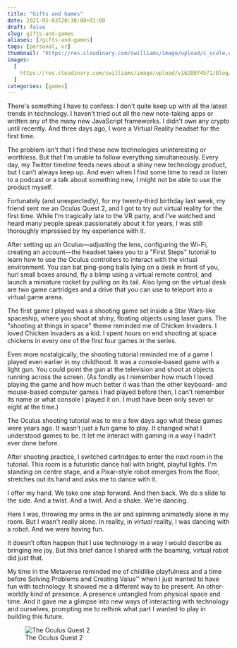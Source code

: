 ```yaml
---
title: "Gifts and Games"
date: 2021-05-03T20:30:00+01:00
draft: false
slug: gifts-and-games
aliases: [/gifts-and-games]
tags: [personal, vr]
thumbnail: "https://res.cloudinary.com/cwilliams/image/upload/c_scale,w_300/v1620074571/Blog/IMG_1102.webp"
images:
  [
    https://res.cloudinary.com/cwilliams/image/upload/v1620074571/Blog/IMG_1102.webp,
  ]
categories: [games]
---
```


There's something I have to confess: I don't quite keep up with all the latest trends in technology. I haven’t tried out all the new note-taking apps or written any of the many new JavaScript frameworks. I didn't own any crypto until recently. And three days ago, I wore a Virtual Reality headset for the first time.

The problem isn't that I find these new technologies uninteresting or worthless. But that I'm unable to follow everything simultaneously. Every day, my Twitter timeline feeds news about a shiny new technology product, but I can’t always keep up. And even when I find some time to read or listen to a podcast or a talk about something new, I might not be able to use the product myself.

Fortunately (and unexpectedly), for my twenty-third birthday last week, my friend sent me an Oculus Quest 2, and I got to try out virtual reality for the first time. While I'm tragically late to the VR party, and I've watched and heard many people speak passionately about it for years, I was still thoroughly impressed by my experience with it.

After setting up an Oculus—adjusting the lens, configuring the Wi-Fi, creating an account—the headset takes you to a "First Steps" tutorial to learn how to use the Oculus controllers to interact with the virtual environment. You can bat ping-pong balls lying on a desk in front of you, hurl small boxes around, fly a blimp using a virtual remote control, and launch a miniature rocket by pulling on its tail. Also lying on the virtual desk are two game cartridges and a drive that you can use to teleport into a virtual game arena.

The first game I played was a shooting game set inside a Star Wars-like spaceship, where you shoot at shiny, floating objects using laser guns. The "shooting at things in space" theme reminded me of Chicken Invaders. I loved Chicken Invaders as a kid. I spent hours on end shooting at space chickens in every one of the first four games in the series.

Even more nostalgically, the shooting tutorial reminded me of a game I played even earlier in my childhood. It was a console-based game with a light gun. You could point the gun at the television and shoot at objects running across the screen. (As fondly as I remember how much I loved playing the game and how much better it was than the other keyboard- and mouse-based computer games I had played before then, I can't remember its name or what console I played it on. I must have been only seven or eight at the time.)

The Oculus shooting tutorial was to me a few days ago what these games were years ago. It wasn't just a fun game to play. It changed what I understood games to be. It let me interact with gaming in a way I hadn't ever done before.

After shooting practice, I switched cartridges to enter the next room in the tutorial. This room is a futuristic dance hall with bright, playful lights. I'm standing on centre stage, and a Pixar-style robot emerges from the floor, stretches out its hand and asks me to dance with it.

I offer my hand. We take one step forward. And then back. We do a slide to the side. And a twist. And a twirl. And a shake. We're dancing.

Here I was, throwing my arms in the air and spinning animatedly alone in my room. But I wasn't really alone. In reality, in _virtual_ reality, I was dancing with a robot. And we were having fun.

It doesn’t often happen that I use technology in a way I would describe as bringing me joy. But this brief dance I shared with the beaming, virtual robot did just that.

My time in the Metaverse reminded me of childlike playfulness and a time before Solving Problems and Creating Value™ when I just wanted to have fun with technology. It showed me a different way to be present. An other-worldly kind of presence. A presence untangled from physical space and time. And it gave me a glimpse into new ways of interacting with technology and ourselves, prompting me to rethink what part I wanted to play in building this future.

<figure>
  <img src="https://res.cloudinary.com/cwilliams/image/upload/v1620074571/Blog/IMG_1102.webp" alt="The Oculus Quest 2" />
  <figcaption>The Oculus Quest 2</figcaption>
</figure>
